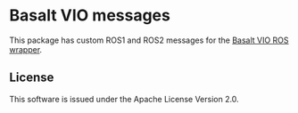 # Basalt VIO messages
This package has custom ROS1 and ROS2 messages for the [Basalt VIO ROS
wrapper](https://github.com/berndpfrommer/basalt_ros).

## License
This software is issued under the Apache License Version 2.0.
